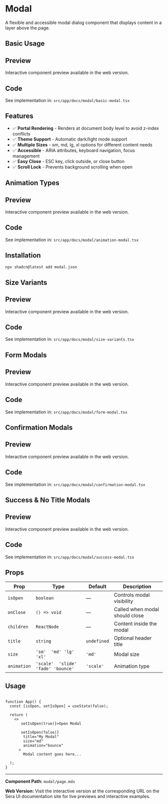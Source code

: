 # Modal 

A flexible and accessible modal dialog component that displays content in a layer above the page.

## Basic Usage

## Preview

Interactive component preview available in the web version.

## Code

See implementation in: `src/app/docs/modal/basic-modal.tsx`

## Features

- ✅ **Portal Rendering** - Renders at document body level to avoid z-index conflicts
- ✅ **Theme Support** - Automatic dark/light mode support
- ✅ **Multiple Sizes** - sm, md, lg, xl options for different content needs
- ✅ **Accessible** - ARIA attributes, keyboard navigation, focus management
- ✅ **Easy Close** - ESC key, click outside, or close button
- ✅ **Scroll Lock** - Prevents background scrolling when open

## Animation Types

## Preview

Interactive component preview available in the web version.

## Code

See implementation in: `src/app/docs/modal/animation-modal.tsx`

## Installation

```bash
npx shadcn@latest add modal.json
```

## Size Variants

## Preview

Interactive component preview available in the web version.

## Code

See implementation in: `src/app/docs/modal/size-variants.tsx`

## Form Modals

## Preview

Interactive component preview available in the web version.

## Code

See implementation in: `src/app/docs/modal/form-modal.tsx`

## Confirmation Modals

## Preview

Interactive component preview available in the web version.

## Code

See implementation in: `src/app/docs/modal/confirmation-modal.tsx`

## Success & No Title Modals

## Preview

Interactive component preview available in the web version.

## Code

See implementation in: `src/app/docs/modal/success-modal.tsx`

## Props

  | **Prop** | **Type** | **Default** | **Description** |
  |----------|----------|-------------|-----------------|
  | `isOpen` | `boolean` | — | Controls modal visibility |
  | `onClose` | `() => void` | — | Called when modal should close |
  | `children` | `ReactNode` | — | Content inside the modal |
  | `title` | `string` | `undefined` | Optional header title |
  | `size` | `'sm'  'md' 'lg' 'xl'` | `'md'` | Modal size |
  | `animation` | `'scale'  'slide' 'fade' 'bounce'` | `'scale'` | Animation type |

## Usage

```tsx

function App() {
  const [isOpen, setIsOpen] = useState(false);

  return (
    <>
       setIsOpen(true)}>Open Modal

       setIsOpen(false)}
        title="My Modal"
        size="md"
        animation="bounce"
      >
        Modal content goes here...

  );
}
```

---

**Component Path:** `modal/page.mdx`

**Web Version:** Visit the interactive version at the corresponding URL on the Sera UI documentation site for live previews and interactive examples.
